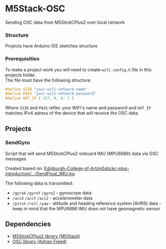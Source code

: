 # M5Stack-OSC
Sending OSC data from M5StickCPlus2 over local network

### Structure

Projects have Arduino IDE sketches structure

### Prerequisities
To make a project work you will need to create `wifi_config.h` file in this projects folder.  
The file must have the following structure:

```cpp
#define SSID "your-wifi-network-name"
#define PASS "your-wifi-network-password"
#define OUT_IP { 127, 0, 0, 1 }
```
Where `SSID` and `PASS` reflec your WiFi's name and password and `OUT_IP` matches IPv4 adress of the device that will receive the OSC data.

## Projects

### SendGyro
Script that will send M5StickCPlus2 onboard IMU (MPU6886) data via OSC messages.  

Created based on: [Edinburgh-College-of-Art/m5stickc-plus-introduction/.../SendFloat_IMU.ino](https://github.com/Edinburgh-College-of-Art/m5stickc-plus-introduction/blob/main/examples/Wireless-Communication/OSC/SendFloat_IMU/SendFloat_IMU.ino)

The following data is transmitted:  
 - `/gyroX` `/gyroY` `/gyroZ` - gyroscope data  
 - `/accX` `/accY` `/accZ` - accelerometer data  
 - `/pitch` `/roll` `/yaw` - attitude and heading reference system (AHRS) data - keep in mind that the MPU6886 IMU does not have geomagnetic sensor


## Dependencies

 - [M5StickCPlus2 library (M5Stack)](https://github.com/m5stack/M5StickCPlus2)
 - [OSC library (Adrian Freed)](https://github.com/CNMAT/OSC)
